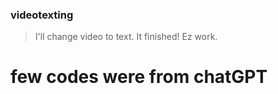### videotexting
> I'll change video to text. 
It finished! Ez work.

# few codes were from chatGPT
